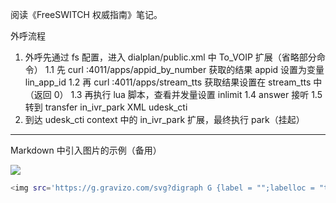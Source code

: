 阅读《FreeSWITCH 权威指南》笔记。

外呼流程

1. 外呼先通过 fs 配置，进入 dialplan/public.xml 中 To_VOIP 扩展（省略部分命令）
    1.1 先 curl :4011/apps/appid_by_number 获取的结果 appid 设置为变量 lin_app_id
    1.2 再 curl :4011/apps/stream_tts 获取结果设置在 stream_tts 中（返回 0）
    1.3 再执行 lua 脚本，查看并发量设置 inlimit
    1.4 answer 接听
    1.5 转到 transfer in_ivr_park XML udesk_cti
2. 到达 udesk_cti context 中的 in_ivr_park 扩展，最终执行 park（挂起）


---

Markdown 中引入图片的示例（备用）

<img src='https://g.gravizo.com/svg?digraph G {label = "";labelloc = "t";Start -> Start [label="EC_Create (EC=ChannelEvt)"];Start -> UserAnswer [label=EC_Answer];Start -> FailEnd [label=EC_Hangup];UserAnswer -> UserAnswer [label=EC_Create];UserAnswer -> Talking [label=EC_Answer];UserAnswer -> FailEnd [label=EC_Hangup];Talking -> SuccEnd [label=FsEvtChannelHangup];}'/>

```sh
<img src='https://g.gravizo.com/svg?digraph G {label = "";labelloc = "t";Start -> Start [label="EC_Create (EC=ChannelEvt)"];Start -> UserAnswer [label=EC_Answer];Start -> FailEnd [label=EC_Hangup];UserAnswer -> UserAnswer [label=EC_Create];UserAnswer -> Talking [label=EC_Answer];UserAnswer -> FailEnd [label=EC_Hangup];Talking -> SuccEnd [label=FsEvtChannelHangup];}'/>
```
